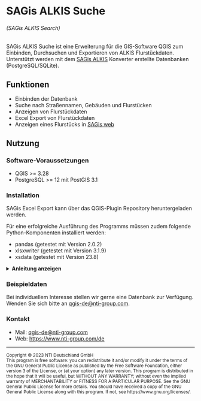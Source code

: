 # SAGis ALKIS Suche
###### (SAGis ALKIS Search)

SAGis ALKIS Suche ist eine Erweiterung für die GIS-Software QGIS zum Einbinden, Durchsuchen und Exportieren von ALKIS Flurstückdaten. \
Unterstützt werden mit dem [SAGis ALKIS](https://www.nti-group.com/de/produkte/sagis-loesungen/sagis-alkis/) Konverter erstellte Datenbanken (PostgreSQL/SQLite).

## Funktionen

- Einbinden der Datenbank
- Suche nach Straßennamen, Gebäuden und Flurstücken
- Anzeigen von Flurstückdaten
- Excel Export von Flurstückdaten
- Anzeigen eines Flurstücks in [SAGis web](https://www.nti-group.com/de/produkte/sagis-loesungen/sagis-web/)

## Nutzung

### Software-Voraussetzungen

- QGIS >= 3.28
- PostgreSQL >= 12 mit PostGIS 3.1

### Installation

SAGis Excel Export kann über das QGIS-Plugin Repository heruntergeladen werden.

Für eine erfolgreiche Ausführung des Programms müssen zudem folgende Python-Komponenten installiert werden:
- pandas (getestet mit Version 2.0.2)
- xlsxwriter (getestet mit Version 3.1.9)
- xsdata (getestet mit Version 23.8)

<details><summary><b>Anleitung anzeigen</b></summary>

1. Suchen Sie das Installationsverzeichnis von QGIS (Zumeist `C:\OSGeo4W\` oder `C:\Program Files\QGIS 3.*'`)

2. Im Verzeichnis befindet sich die _OSGeo4W-Shell_ (Datei mit dem Namen `OSGeo4W.bat`). Starten Sie die _OSGeo4W-Shell_ und führen Sie den folgenden Befehl im sich öffnenden Programm aus:

  ```sh
  o4w_env & python3 -m pip install pandas xlsxwriter xsdata
  ```
</details>

### Beispieldaten

Bei individuellem Interesse stellen wir gerne eine Datenbank zur Verfügung.  
Wenden Sie sich bitte an qgis-de@nti-group.com.


### Kontakt
- Mail: qgis-de@nti-group.com
- Web: https://www.nti-group.com/de
---

<sup>
Copyright © 2023 NTI Deutschland GmbH
</sup></br>
<sup>
This program is free software: you can redistribute it and/or modify
it under the terms of the GNU General Public License as published by
the Free Software Foundation, either version 3 of the License, or
(at your option) any later version.
</sup>
<sup>
This program is distributed in the hope that it will be useful,
but WITHOUT ANY WARRANTY; without even the implied warranty of
MERCHANTABILITY or FITNESS FOR A PARTICULAR PURPOSE.  See the
GNU General Public License for more details.
</sup>
<sup>
You should have received a copy of the GNU General Public License
along with this program.  If not, see https://www.gnu.org/licenses/.
</sup>